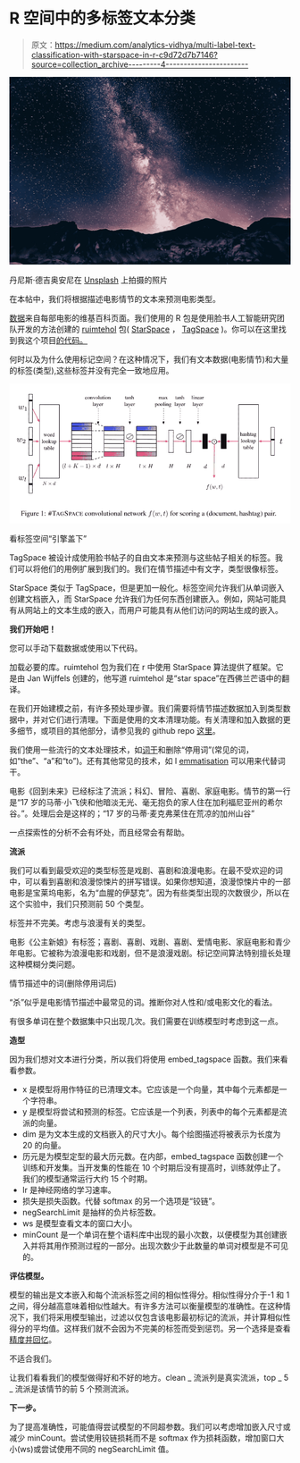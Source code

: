 # R 空间中的多标签文本分类

> 原文：<https://medium.com/analytics-vidhya/multi-label-text-classification-with-starspace-in-r-c9d72d7b7146?source=collection_archive---------4----------------------->

![](img/ac11caf9d808921cfe4dfc3ecbcd2eb8.png)

丹尼斯·德吉奥安尼在 [Unsplash](https://unsplash.com?utm_source=medium&utm_medium=referral) 上拍摄的照片

在本帖中，我们将根据描述电影情节的文本来预测电影类型。

[数据](http://www.cs.cmu.edu/~ark/personas/)来自每部电影的维基百科页面。我们使用的 R 包是使用脸书人工智能研究团队开发的方法创建的 [ruimtehol](https://cran.r-project.org/web/packages/ruimtehol/index.html) 包( [StarSpace](https://research.fb.com/downloads/starspace/) ， [TagSpace](https://emnlp2014.org/papers/pdf/EMNLP2014194.pdf) )。你可以在这里找到我这个项目[的代码。](https://github.com/BenjaminPhillips22/movie_genres)

何时以及为什么使用标记空间？在这种情况下，我们有文本数据(电影情节)和大量的标签(类型),这些标签并没有完全一致地应用。

![](img/eb86f48bdbb6d56556f212b8131b5df8.png)

看标签空间“引擎盖下”

TagSpace 被设计成使用脸书帖子的自由文本来预测与这些帖子相关的标签。我们可以将他们的用例扩展到我们的。我们在情节描述中有文字，类型很像标签。

StarSpace 类似于 TagSpace，但是更加一般化。标签空间允许我们从单词嵌入创建文档嵌入，而 StarSpace 允许我们为任何东西创建嵌入。例如，网站可能具有从网站上的文本生成的嵌入，而用户可能具有从他们访问的网站生成的嵌入。

**我们开始吧！**

您可以手动下载数据或使用以下代码。

加载必要的库。ruimtehol 包为我们在 r 中使用 StarSpace 算法提供了框架。它是由 Jan Wijffels 创建的，他写道 ruimtehol 是“star space”在西佛兰芒语中的翻译。

在我们开始建模之前，有许多预处理步骤。我们需要将情节描述数据加入到类型数据中，并对它们进行清理。下面是使用的文本清理功能。有关清理和加入数据的更多细节，或项目的其他部分，请参见我的 github repo [这里](https://github.com/BenjaminPhillips22/movie_genres)。

我们使用一些流行的文本处理技术，如[词干](https://en.wikipedia.org/wiki/Stemming)和删除“停用词”(常见的词，如“the”、“a”和“to”)。还有其他常见的技术，如 l [emmatisation](https://en.wikipedia.org/wiki/Lemmatisation) 可以用来代替词干。

电影《回到未来》已经标注了流派；科幻、冒险、喜剧、家庭电影。情节的第一行是“17 岁的马蒂·小飞侠和他暗淡无光、毫无抱负的家人住在加利福尼亚州的希尔谷。”。处理后会是这样的；“17 岁的马蒂·麦克弗莱住在荒凉的加州山谷”

一点探索性的分析不会有坏处，而且经常会有帮助。

**流派**

我们可以看到最受欢迎的类型标签是戏剧、喜剧和浪漫电影。在最不受欢迎的词中，可以看到喜剧和浪漫惊悚片的拼写错误。如果你想知道，浪漫惊悚片中的一部电影是宝莱坞电影，名为“血腥的伊瑟克”。因为有些类型出现的次数很少，所以在这个实验中，我们只预测前 50 个类型。

标签并不完美。考虑与浪漫有关的类型。

电影《公主新娘》有标签；喜剧、喜剧、戏剧、喜剧、爱情电影、家庭电影和青少年电影。它被称为浪漫电影和戏剧，但不是浪漫戏剧。标记空间算法特别擅长处理这种模糊分类问题。

情节描述中的词(删除停用词后)

“杀”似乎是电影情节描述中最常见的词。推断你对人性和/或电影文化的看法。

有很多单词在整个数据集中只出现几次。我们需要在训练模型时考虑到这一点。

**造型**

因为我们想对文本进行分类，所以我们将使用 embed_tagspace 函数。我们来看看参数。

*   x 是模型将用作特征的已清理文本。它应该是一个向量，其中每个元素都是一个字符串。
*   y 是模型将尝试和预测的标签。它应该是一个列表，列表中的每个元素都是流派的向量。
*   dim 是为文本生成的文档嵌入的尺寸大小。每个绘图描述将被表示为长度为 20 的向量。
*   历元是为模型定型的最大历元数。在内部，embed_tagspace 函数创建一个训练和开发集。当开发集的性能在 10 个时期后没有提高时，训练就停止了。我们的模型通常运行大约 15 个时期。
*   lr 是神经网络的学习速率。
*   损失是损失函数。代替 softmax 的另一个选项是“铰链”。
*   negSearchLimit 是抽样的负片标签数。
*   ws 是模型查看文本的窗口大小。
*   minCount 是一个单词在整个语料库中出现的最小次数，以便模型为其创建嵌入并将其用作预测过程的一部分。出现次数少于此数量的单词对模型是不可见的。

**评估模型。**

模型的输出是文本嵌入和每个流派标签之间的相似性得分。相似性得分介于-1 和 1 之间，得分越高意味着相似性越大。有许多方法可以衡量模型的准确性。在这种情况下，我们将采用模型输出，过滤以仅包含该电影最初标记的流派，并计算相似性得分的平均值。这样我们就不会因为不完美的标签而受到惩罚。另一个选择是查看[精度并回忆](https://en.wikipedia.org/wiki/Precision_and_recall)。

不适合我们。

让我们看看我们的模型做得好和不好的地方。clean _ 流派列是真实流派，top _ 5 _ 流派是该情节的前 5 个预测流派。

**下一步。**

为了提高准确性，可能值得尝试模型的不同超参数。我们可以考虑增加嵌入尺寸或减少 minCount。尝试使用铰链损耗而不是 softmax 作为损耗函数，增加窗口大小(ws)或尝试使用不同的 negSearchLimit 值。